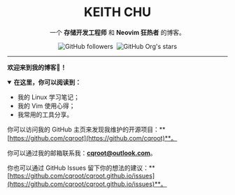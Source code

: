 <div align="center">
  <h1 style={{ fontSize: "60px" }}>KEITH CHU</h1>
  <p style={{ fontSize: "20px" }}>一个 <b>存储开发工程师</b> 和 <b>Neovim 狂热者</b> 的博客。</p>

  <p>
    <img alt="GitHub followers" src="https://img.shields.io/github/followers/cqroot?style=for-the-badge" />&nbsp;&nbsp;<img alt="GitHub Org's stars" src="https://img.shields.io/github/stars/cqroot?style=for-the-badge&color=%232dba4e" />
  </p>
  <hr />
</div>

**欢迎来到我的博客👏！**

<details open>
  <summary><b>在这里，你可以阅读到：</b></summary>

  <ul>
    <li>我的 Linux 学习笔记；</li>
    <li>我的 Vim 使用心得；</li>
    <li>我常用的工具分享。</li>
  </ul>
</details>

你可以访问我的 GitHub 主页来发现我维护的开源项目：**[https://github.com/cqroot](https://github.com/cqroot)**。

你可以通过我的邮箱联系我：**[cqroot@outlook.com](mailto:cqroot@outlook.com)**。

你也可以通过 GitHub Issues 留下你的想法的建议：**[https://github.com/cqroot/cqroot.github.io/issues](https://github.com/cqroot/cqroot.github.io/issues)**。

